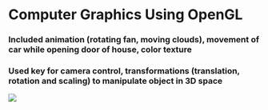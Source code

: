 # Computer Graphics Using OpenGL

### Included animation (rotating fan, moving clouds),  movement of car while opening door of house, color texture
### Used key for camera control, transformations (translation, rotation and scaling) to manipulate object in 3D space
![](https://github.com/fadilcse5bu/Computer-Graphics-Using-OpenGL-CPP/blob/main/images/homePage.png)
